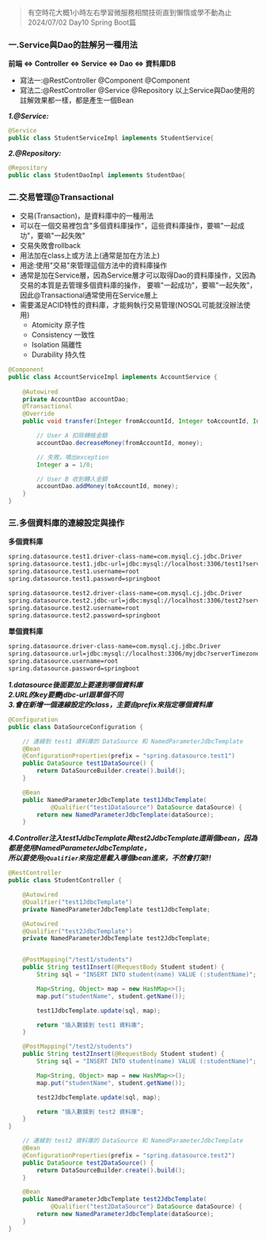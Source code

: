 >有空時花大概1小時左右學習微服務相關技術直到懶惰或學不動為止 2024/07/02 Day10 Spring Boot篇  

### 一.Service與Dao的註解另一種用法  
**前端 <=> Controller <=> Service <=> Dao <=> 資料庫DB**  
- 寫法一:@RestController @Component @Component
- 寫法二:@RestController @Service   @Repository
以上Service與Dao使用的註解效果都一樣，都是產生一個Bean  

***1.@Service:***  
```java
@Service
public class StudentServiceImpl implements StudentService{
```
***2.@Repository:***  
```java
@Repository
public class StudentDaoImpl implements StudentDao{
```
### 二.交易管理@Transactional  
- 交易(Transaction)，是資料庫中的一種用法
- 可以在一個交易裡包含"多個資料庫操作"，這些資料庫操作，要嘛"一起成功"，要嘛"一起失敗"
- 交易失敗會rollback
- 用法加在class上或方法上(通常是加在方法上)
- 用途:使用"交易"來管理這個方法中的資料庫操作
- 通常是加在Service層，因為Service層才可以取得Dao的資料庫操作，又因為交易的本質是去管理多個資料庫的操作，
  要嘛"一起成功"，要嘛"一起失敗"，因此@Transactional通常使用在Service層上
- 需要滿足ACID特性的資料庫，才能夠執行交易管理(NOSQL可能就沒辦法使用)
  - Atomicity 原子性
  - Consistency 一致性
  - Isolation 隔離性
  - Durability 持久性
```java
@Component
public class AccountServiceImpl implements AccountService {
    
    @Autowired
    private AccountDao accountDao;
    @Transactional
    @Override
    public void transfer(Integer fromAccountId, Integer toAccountId, Integer money) {

        // User A 扣除轉帳金額
        accountDao.decreaseMoney(fromAccountId, money);

        // 失敗，噴出exception
        Integer a = 1/0;

        // User B 收到轉入金額
        accountDao.addMoney(toAccountId, money);
    }
}
```
### 三.多個資料庫的連線設定與操作  
**多個資料庫**
```html
spring.datasource.test1.driver-class-name=com.mysql.cj.jdbc.Driver
spring.datasource.test1.jdbc-url=jdbc:mysql://localhost:3306/test1?serverTimezone=Asia/Taipei&characterEncoding=utf-8
spring.datasource.test1.username=root
spring.datasource.test1.password=springboot

spring.datasource.test2.driver-class-name=com.mysql.cj.jdbc.Driver
spring.datasource.test2.jdbc-url=jdbc:mysql://localhost:3306/test2?serverTimezone=Asia/Taipei&characterEncoding=utf-8
spring.datasource.test2.username=root
spring.datasource.test2.password=springboot
```
**單個資料庫**
```html
spring.datasource.driver-class-name=com.mysql.cj.jdbc.Driver
spring.datasource.url=jdbc:mysql://localhost:3306/myjdbc?serverTimezone=Asia/Taipei&characterEncoding=utf-8
spring.datasource.username=root
spring.datasource.password=springboot
```
***1.datasource後面要加上要連到哪個資料庫***  
***2.URL的key要變jdbc-url跟單個不同***  
***3.會在新增一個連線設定的class，主要由prefix來指定哪個資料庫***  
```java
@Configuration
public class DataSourceConfiguration {

    // 連線到 test1 資料庫的 DataSource 和 NamedParameterJdbcTemplate
    @Bean
    @ConfigurationProperties(prefix = "spring.datasource.test1")
    public DataSource test1DataSource() {
        return DataSourceBuilder.create().build();
    }

    @Bean
    public NamedParameterJdbcTemplate test1JdbcTemplate(
            @Qualifier("test1DataSource") DataSource dataSource) {
        return new NamedParameterJdbcTemplate(dataSource);
    }
```  
***4.Controller注入test1JdbcTemplate與test2JdbcTemplate這兩個bean，因為都是使用NamedParameterJdbcTemplate，  
所以要使用`@Qualifier`來指定是載入哪個bean進來，不然會打架!!***  
```java
@RestController
public class StudentController {

    @Autowired
    @Qualifier("test1JdbcTemplate")
    private NamedParameterJdbcTemplate test1JdbcTemplate;

    @Autowired
    @Qualifier("test2JdbcTemplate")
    private NamedParameterJdbcTemplate test2JdbcTemplate;


    @PostMapping("/test1/students")
    public String test1Insert(@RequestBody Student student) {
        String sql = "INSERT INTO student(name) VALUE (:studentName)";

        Map<String, Object> map = new HashMap<>();
        map.put("studentName", student.getName());

        test1JdbcTemplate.update(sql, map);

        return "插入數據到 test1 資料庫";
    }

    @PostMapping("/test2/students")
    public String test2Insert(@RequestBody Student student) {
        String sql = "INSERT INTO student(name) VALUE (:studentName)";

        Map<String, Object> map = new HashMap<>();
        map.put("studentName", student.getName());

        test2JdbcTemplate.update(sql, map);

        return "插入數據到 test2 資料庫";
    }
}

    // 連線到 test2 資料庫的 DataSource 和 NamedParameterJdbcTemplate
    @Bean
    @ConfigurationProperties(prefix = "spring.datasource.test2")
    public DataSource test2DataSource() {
        return DataSourceBuilder.create().build();
    }

    @Bean
    public NamedParameterJdbcTemplate test2JdbcTemplate(
            @Qualifier("test2DataSource") DataSource dataSource) {
        return new NamedParameterJdbcTemplate(dataSource);
    }
}
```
